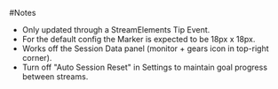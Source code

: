 #Notes
- Only updated through a StreamElements Tip Event.
- For the default config the Marker is expected to be 18px x 18px.
- Works off the Session Data panel (monitor + gears icon in top-right corner).
- Turn off "Auto Session Reset" in Settings to maintain goal progress between streams.